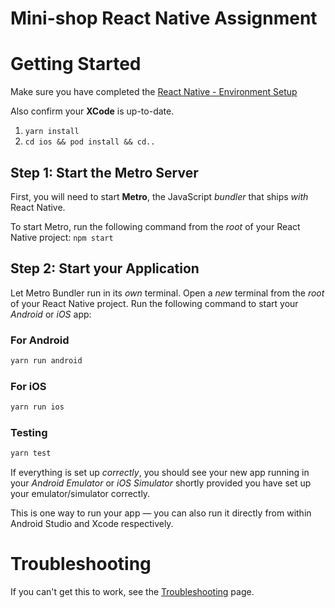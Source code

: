 # Mini-shop React Native Assignment

# Getting Started

Make sure you have completed the [React Native - Environment Setup](https://reactnative.dev/docs/environment-setup)

Also confirm your **XCode** is up-to-date.

1. `yarn install`
2. `cd ios && pod install && cd..`

## Step 1: Start the Metro Server

First, you will need to start **Metro**, the JavaScript _bundler_ that ships _with_ React Native.

To start Metro, run the following command from the _root_ of your React Native project: `npm start`

## Step 2: Start your Application

Let Metro Bundler run in its _own_ terminal. Open a _new_ terminal from the _root_ of your React Native project. Run the following command to start your _Android_ or _iOS_ app:

### For Android

```bash
yarn run android
```

### For iOS

```bash
yarn run ios
```
### Testing

```bash
yarn test
```

If everything is set up _correctly_, you should see your new app running in your _Android Emulator_ or _iOS Simulator_ shortly provided you have set up your emulator/simulator correctly.

This is one way to run your app — you can also run it directly from within Android Studio and Xcode respectively.

# Troubleshooting

If you can't get this to work, see the [Troubleshooting](https://reactnative.dev/docs/troubleshooting) page.
